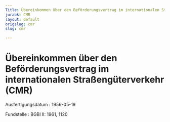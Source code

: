 ```yaml
---
Title: Übereinkommen über den Beförderungsvertrag im internationalen Straßengüterverkehr
jurabk: CMR
layout: default
origslug: cmr
slug: cmr

---
```


# Übereinkommen über den Beförderungsvertrag im internationalen Straßengüterverkehr (CMR)

Ausfertigungsdatum
:   1956-05-19

Fundstelle
:   BGBl II: 1961, 1120

